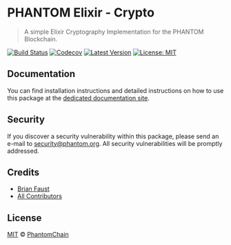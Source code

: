 # PHANTOM Elixir - Crypto

> A simple Elixir Cryptography Implementation for the PHANTOM Blockchain.

[![Build Status](https://badgen.now.sh/circleci/github/PhantomChain/elixir-crypto)](https://circleci.com/gh/PhantomChain/elixir-crypto)
[![Codecov](https://badgen.now.sh/codecov/c/github/phantomchain/elixir-crypto)](https://codecov.io/gh/phantomchain/elixir-crypto)
[![Latest Version](https://badgen.now.sh/github/release/PhantomChain/elixir-crypto)](https://github.com/PhantomChain/elixir-crypto/releases)
[![License: MIT](https://badgen.now.sh/badge/license/MIT/green)](https://opensource.org/licenses/MIT)

## Documentation

You can find installation instructions and detailed instructions on how to use this package at the [dedicated documentation site](https://docs.phantom.org/sdk/cryptography/elixir.html).

## Security

If you discover a security vulnerability within this package, please send an e-mail to security@phantom.org. All security vulnerabilities will be promptly addressed.

## Credits

- [Brian Faust](https://github.com/faustbrian)
- [All Contributors](../../../../contributors)

## License

[MIT](LICENSE) © [PhantomChain](https://phantom.org)
